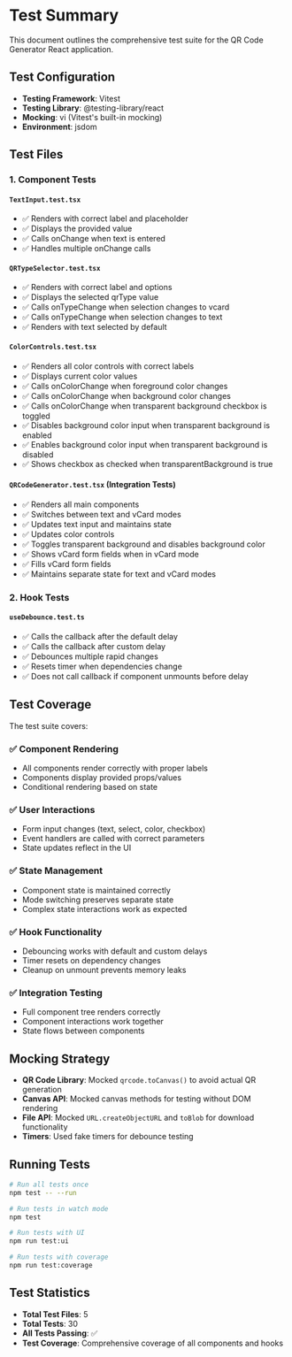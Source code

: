 # Test Summary

This document outlines the comprehensive test suite for the QR Code Generator React application.

## Test Configuration

- **Testing Framework**: Vitest
- **Testing Library**: @testing-library/react
- **Mocking**: vi (Vitest's built-in mocking)
- **Environment**: jsdom

## Test Files

### 1. Component Tests

#### `TextInput.test.tsx`
- ✅ Renders with correct label and placeholder
- ✅ Displays the provided value
- ✅ Calls onChange when text is entered
- ✅ Handles multiple onChange calls

#### `QRTypeSelector.test.tsx`
- ✅ Renders with correct label and options
- ✅ Displays the selected qrType value
- ✅ Calls onTypeChange when selection changes to vcard
- ✅ Calls onTypeChange when selection changes to text
- ✅ Renders with text selected by default

#### `ColorControls.test.tsx`
- ✅ Renders all color controls with correct labels
- ✅ Displays current color values
- ✅ Calls onColorChange when foreground color changes
- ✅ Calls onColorChange when background color changes
- ✅ Calls onColorChange when transparent background checkbox is toggled
- ✅ Disables background color input when transparent background is enabled
- ✅ Enables background color input when transparent background is disabled
- ✅ Shows checkbox as checked when transparentBackground is true

#### `QRCodeGenerator.test.tsx` (Integration Tests)
- ✅ Renders all main components
- ✅ Switches between text and vCard modes
- ✅ Updates text input and maintains state
- ✅ Updates color controls
- ✅ Toggles transparent background and disables background color
- ✅ Shows vCard form fields when in vCard mode
- ✅ Fills vCard form fields
- ✅ Maintains separate state for text and vCard modes

### 2. Hook Tests

#### `useDebounce.test.ts`
- ✅ Calls the callback after the default delay
- ✅ Calls the callback after custom delay
- ✅ Debounces multiple rapid changes
- ✅ Resets timer when dependencies change
- ✅ Does not call callback if component unmounts before delay

## Test Coverage

The test suite covers:

### ✅ Component Rendering
- All components render correctly with proper labels
- Components display provided props/values
- Conditional rendering based on state

### ✅ User Interactions
- Form input changes (text, select, color, checkbox)
- Event handlers are called with correct parameters
- State updates reflect in the UI

### ✅ State Management
- Component state is maintained correctly
- Mode switching preserves separate state
- Complex state interactions work as expected

### ✅ Hook Functionality
- Debouncing works with default and custom delays
- Timer resets on dependency changes
- Cleanup on unmount prevents memory leaks

### ✅ Integration Testing
- Full component tree renders correctly
- Component interactions work together
- State flows between components

## Mocking Strategy

- **QR Code Library**: Mocked `qrcode.toCanvas()` to avoid actual QR generation
- **Canvas API**: Mocked canvas methods for testing without DOM rendering
- **File API**: Mocked `URL.createObjectURL` and `toBlob` for download functionality
- **Timers**: Used fake timers for debounce testing

## Running Tests

```bash
# Run all tests once
npm test -- --run

# Run tests in watch mode
npm test

# Run tests with UI
npm run test:ui

# Run tests with coverage
npm run test:coverage
```

## Test Statistics

- **Total Test Files**: 5
- **Total Tests**: 30
- **All Tests Passing**: ✅
- **Test Coverage**: Comprehensive coverage of all components and hooks 